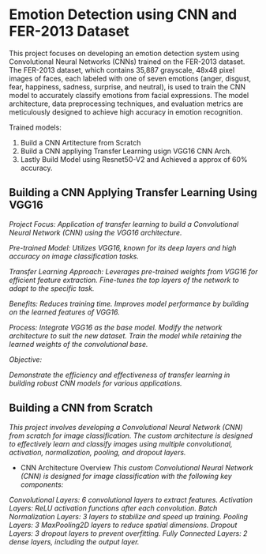# Emotion Detection using CNN and FER-2013 Dataset

This project focuses on developing an emotion detection system using Convolutional Neural Networks (CNNs) trained on the FER-2013 dataset. The FER-2013 dataset, which contains 35,887 grayscale, 48x48 pixel images of faces, each labeled with one of seven emotions (anger, disgust, fear, happiness, sadness, surprise, and neutral), is used to train the CNN model to accurately classify emotions from facial expressions. The model architecture, data preprocessing techniques, and evaluation metrics are meticulously designed to achieve high accuracy in emotion recognition.

Trained models:

1. Build a CNN Artitecture from Scratch
2. Build a CNN appliying Transfer Learning usign VGG16 CNN Arch.
3. Lastly Build Model using Resnet50-V2 and Achieved a approx of 60% accuracy.





## Building a CNN Applying Transfer Learning Using VGG16

*Project Focus: Application of transfer learning to build a Convolutional Neural Network (CNN) using the VGG16 architecture.*

*Pre-trained Model: Utilizes VGG16, known for its deep layers and high accuracy on image classification tasks.*

*Transfer Learning Approach:*
*Leverages pre-trained weights from VGG16 for efficient feature extraction.*
*Fine-tunes the top layers of the network to adapt to the specific task.*

*Benefits:*
*Reduces training time.*
*Improves model performance by building on the learned features of VGG16.*

*Process:*
*Integrate VGG16 as the base model.*
*Modify the network architecture to suit the new dataset.*
*Train the model while retaining the learned weights of the convolutional base.*

*Objective:*

*Demonstrate the efficiency and effectiveness of transfer learning in building robust CNN models for various applications.*

## Building a CNN from Scratch

*This project involves developing a Convolutional Neural Network (CNN) from scratch for image classification. The custom architecture is designed to effectively learn and*
*classify images using multiple convolutional, activation, normalization, pooling, and dropout layers.*

* CNN Architecture Overview
*This custom Convolutional Neural Network (CNN) is designed for image classification with the following key components:*

*Convolutional Layers: 6 convolutional layers to extract features.*
*Activation Layers: ReLU activation functions after each convolution.*
*Batch Normalization Layers: 3 layers to stabilize and speed up training.*
*Pooling Layers: 3 MaxPooling2D layers to reduce spatial dimensions.*
*Dropout Layers: 3 dropout layers to prevent overfitting.*
*Fully Connected Layers: 2 dense layers, including the output layer.*

